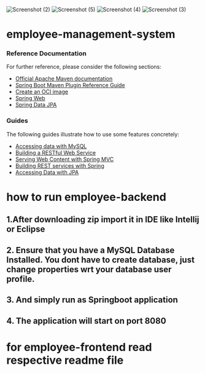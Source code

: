 
![Screenshot (2)](https://github.com/Mechatron00/employee-management-system/assets/114578318/4e9a783b-aac9-44bf-8cce-c8d0345a63a5)
![Screenshot (5)](https://github.com/Mechatron00/employee-management-system/assets/114578318/9cdfb4d3-30e9-4edf-a8f8-251bfafeee56)
![Screenshot (4)](https://github.com/Mechatron00/employee-management-system/assets/114578318/b0b17bfd-96da-4cc9-8e59-393aa1c36b24)
![Screenshot (3)](https://github.com/Mechatron00/employee-management-system/assets/114578318/bcd03507-0a3b-403e-952c-7e28dc8047ab)


# employee-management-system
 ### Reference Documentation

For further reference, please consider the following sections:

* [Official Apache Maven documentation](https://maven.apache.org/guides/index.html)
* [Spring Boot Maven Plugin Reference Guide](https://docs.spring.io/spring-boot/docs/2.7.12/maven-plugin/reference/html/)
* [Create an OCI image](https://docs.spring.io/spring-boot/docs/2.7.12/maven-plugin/reference/html/#build-image)
* [Spring Web](https://docs.spring.io/spring-boot/docs/2.7.12/reference/htmlsingle/#web)
* [Spring Data JPA](https://docs.spring.io/spring-boot/docs/2.7.12/reference/htmlsingle/#data.sql.jpa-and-spring-data)

### Guides

The following guides illustrate how to use some features concretely:

* [Accessing data with MySQL](https://spring.io/guides/gs/accessing-data-mysql/)
* [Building a RESTful Web Service](https://spring.io/guides/gs/rest-service/)
* [Serving Web Content with Spring MVC](https://spring.io/guides/gs/serving-web-content/)
* [Building REST services with Spring](https://spring.io/guides/tutorials/rest/)
* [Accessing Data with JPA](https://spring.io/guides/gs/accessing-data-jpa/)


# how to run employee-backend                                                                                                                                                                                                 
## 1.After downloading zip import it in IDE like Intellij or Eclipse                                                                                                                                                                               
## 2. Ensure that you have a MySQL Database Installed. You dont have to create database, just change properties wrt your database user profile.                                                                                                                                                                      
## 3.  And simply run as Springboot application                                                                                                                                                                                                                                  
## 4. The application will start on port 8080                                                                                                                                                                 

# for employee-frontend read respective readme file

